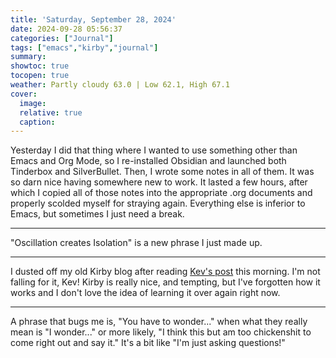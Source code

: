 ```yaml
---
title: 'Saturday, September 28, 2024'
date: 2024-09-28 05:56:37
categories: ["Journal"]
tags: ["emacs","kirby","journal"]
summary:
showtoc: true
tocopen: true
weather: Partly cloudy 63.0 | Low 62.1, High 67.1
cover:
  image:
  relative: true
  caption:
---
```


Yesterday I did that thing where I wanted to use something other than Emacs and Org Mode, so I re-installed Obsidian and launched both Tinderbox and SilverBullet. Then, I wrote some notes in all of them. It was so darn nice having somewhere new to work. It lasted a few hours, after which I copied all of those notes into the appropriate .org documents and properly scolded myself for straying again. Everything else is inferior to Emacs, but sometimes I just need a break.

----

"Oscillation creates Isolation" is a new phrase I just made up.

----

I dusted off my old Kirby blog after reading [Kev's post](https://kevquirk.com/blog/a-year-with-kirby-cms) this morning. I'm not falling for it, Kev! Kirby is really nice, and tempting, but I've forgotten how it works and I don't love the idea of learning it over again right now.

----

A phrase that bugs me is, "You have to wonder..." when what they really mean is "I wonder..." or more likely, "I think this but am too chickenshit to come right out and say it." It's a bit like "I'm just asking questions!"


